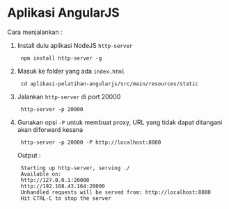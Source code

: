 # Aplikasi AngularJS #

Cara menjalankan :

1. Install dulu aplikasi NodeJS `http-server`

		npm install http-server -g

2. Masuk ke folder yang ada `index.html`

		cd aplikasi-pelatihan-angularjs/src/main/resources/static

3. Jalankan `http-server` di port 20000

		http-server -p 20000

4. Gunakan opsi `-P` untuk membuat proxy, URL yang tidak dapat ditangani akan diforward kesana

		http-server -p 20000 -P http://localhost:8080

	Output :

		Starting up http-server, serving ./
		Available on:
		http://127.0.0.1:20000
		http://192.168.43.164:20000
		Unhandled requests will be served from: http://localhost:8080
		Hit CTRL-C to stop the server
